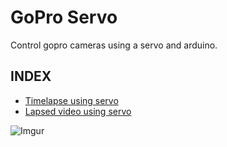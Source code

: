 GoPro Servo
===========

Control gopro cameras using a servo and arduino.

INDEX
-----

* [Timelapse using servo](https://github.com/KonradIT/arduino-gopro/blob/master/GoProServo/gopro-timelapse-servo.ino)
* [Lapsed video using servo](https://github.com/KonradIT/arduino-gopro/blob/master/GoProServo/gopro-video-servo.ino)

![Imgur](http://i.imgur.com/wGC0NxK.jpg)
